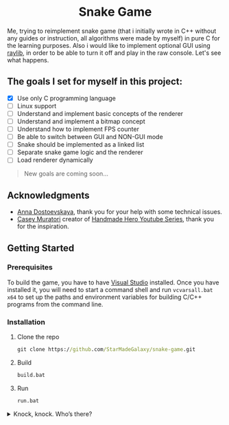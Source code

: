 <h1 align="center">Snake Game</h1>

   Me, trying to reimplement snake game (that i initially wrote in C++ without any guides or instruction, all algorithms were made by myself) in pure C for the learning purposes. Also i would like to implement optional GUI using [raylib](https://github.com/raysan5/raylib), in order to be able to turn it off and play in the raw console. Let's see what happens.



## The goals I set for myself in this project:
- [x] Use only C programming language
- [ ] Linux support 
- [ ] Understand and implement basic concepts of the renderer
- [ ] Understand and implement a bitmap concept
- [ ] Understand how to implement FPS counter 
- [ ] Be able to switch between GUI and NON-GUI mode
- [ ] Snake should be implemented as a linked list
- [ ] Separate snake game logic and the renderer
- [ ] Load renderer dynamically
> New goals are coming soon...


## Acknowledgments
- [Anna Dostoevskaya](https://github.com/annaDostoevskaya), thank you for your help with some technical issues.
- [Casey Muratori](https://github.com/cmuratori) creator of [Handmade Hero Youtube Series](https://www.youtube.com/c/MollyRocket), thank you for the inspiration.

## Getting Started 
### Prerequisites

To build the game, you have to have [Visual Studio](https://visualstudio.microsoft.com/downloads) installed. Once you have installed it, you will need to start a command shell and run `vcvarsall.bat x64` to set up the paths and environment variables for building C/C++ programs from the command line.

### Installation
1. Clone the repo
   ```bat
   git clone https://github.com/StarMadeGalaxy/snake-game.git
   ```
2. Build
   ```bat
   build.bat
   ```
3. Run
   ```bat
   run.bat
   ```




<details>
   <summary>
      Knock, knock. Who’s there?
   </summary>
   <p>

### Hello! I'm snake from this game and I hope I will not be ashamed of the code in this repository...:smile::smile::smile:

:snake::snake::snake::snake::snake::snake::snake::snake::snake::snake::snake::snake::snake::snake::snake::snake::snake::snake::snake::snake::snake::snake::snake::snake::snake::snake::snake::snake::snake::snake::snake::snake::snake::snake::snake::snake::snake:

   <img src="https://clipartix.com/wp-content/uploads/2016/03/Snake-clip-art-free-clipart-images.jpeg" width="1000" height="300" alt="my banner">
</h1>
:snake::snake::snake::snake::snake::snake::snake::snake::snake::snake::snake::snake::snake::snake::snake::snake::snake::snake::snake::snake::snake::snake::snake::snake::snake::snake::snake::snake::snake::snake::snake::snake::snake::snake::snake::snake::snake:

```c++
   puts("I should be writing code instead of messing around with github readme formatting... What a shame...");
   std::string nastya_radkova = "Lovely girl";
```

</p>
</details>

